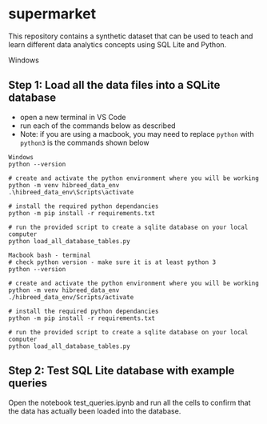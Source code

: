 # supermarket
This repository contains a synthetic dataset that can be used to teach and learn different data analytics concepts using SQL Lite and Python.



Windows
## Step 1: Load all the data files into a SQLite database
- open a new terminal in VS Code
- run each of the commands below as described
- Note: if you are using a macbook, you may need to replace `python` with `python3` is the commands shown below

```
Windows
python --version

# create and activate the python environment where you will be working
python -m venv hibreed_data_env
.\hibreed_data_env\Scripts\activate

# install the required python dependancies
python -m pip install -r requirements.txt

# run the provided script to create a sqlite database on your local computer
python load_all_database_tables.py
```

```
Macbook bash - terminal
# check python version - make sure it is at least python 3
python --version

# create and activate the python environment where you will be working
python -m venv hibreed_data_env
./hibreed_data_env/Scripts/activate

# install the required python dependancies
python -m pip install -r requirements.txt

# run the provided script to create a sqlite database on your local computer
python load_all_database_tables.py
```

## Step 2: Test SQL Lite database with example queries
Open the notebook test_queries.ipynb and run all the cells to confirm that the data has actually been loaded into the database.
